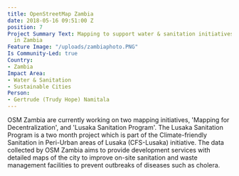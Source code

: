 ```yaml
---
title: OpenStreetMap Zambia
date: 2018-05-16 09:51:00 Z
position: 7
Project Summary Text: Mapping to support water & sanitation initiatives and decentralization
  in Zambia
Feature Image: "/uploads/zambiaphoto.PNG"
Is Community-Led: true
Country:
- Zambia
Impact Area:
- Water & Sanitation
- Sustainable Cities
Person:
- Gertrude (Trudy Hope) Namitala
---
```


OSM Zambia are currently working on two mapping initiatives, 'Mapping for Decentralization', and 'Lusaka Sanitation Program'. The Lusaka Sanitation Program is a two month project which is part of the Climate-friendly Sanitation in Peri-Urban areas of Lusaka (CFS-Lusaka) initiative. The data collected by OSM Zambia aims to provide development services with detailed maps of the city to improve on-site sanitation and waste management facilities to prevent outbreaks of diseases such as cholera. 